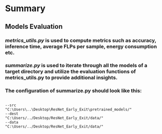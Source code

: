 # Summary

## Models Evaluation

### *metrics_utils.py* is used to compute metrics such as accuracy, inference time, average FLPs per sample, energy consumption etc.

### *summarize.py* is used to iterate through all the models of a target directory and utilize the evaluation functions of metrics_utils.py to provide additional insights.

### The configuration of summarize.py should look like this:

<code>
--src
"C:\Users\..\Desktop\ResNet_Early_Exit\pretrained_models/"
--dest
"C:\Users/../Desktop/ResNet_Early_Exit/data/"
--data
"C:\Users/../Desktop/ResNet_Early_Exit/data/"
</code>